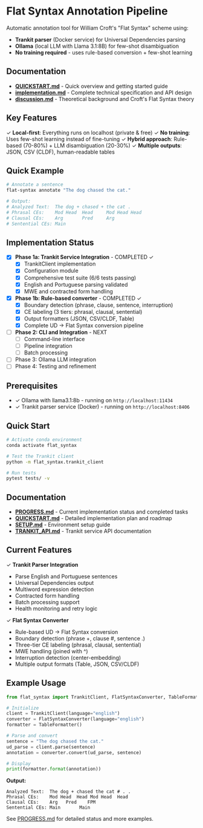 # Flat Syntax Annotation Pipeline

Automatic annotation tool for William Croft's "Flat Syntax" scheme using:
- **Trankit parser** (Docker service) for Universal Dependencies parsing
- **Ollama** (local LLM with Llama 3.1:8B) for few-shot disambiguation
- **No training required** - uses rule-based conversion + few-shot learning

## Documentation

- **[QUICKSTART.md](QUICKSTART.md)** - Quick overview and getting started guide
- **[implementation.md](implementation.md)** - Complete technical specification and API design
- **[discussion.md](discussion.md)** - Theoretical background and Croft's Flat Syntax theory

## Key Features

✓ **Local-first**: Everything runs on localhost (private & free)
✓ **No training**: Uses few-shot learning instead of fine-tuning
✓ **Hybrid approach**: Rule-based (70-80%) + LLM disambiguation (20-30%)
✓ **Multiple outputs**: JSON, CSV (CLDF), human-readable tables

## Quick Example

```bash
# Annotate a sentence
flat-syntax annotate "The dog chased the cat."

# Output:
# Analyzed Text:  The dog + chased + the cat .
# Phrasal CEs:    Mod Head  Head     Mod Head Head
# Clausal CEs:    Arg       Pred     Arg
# Sentential CEs: Main
```

## Implementation Status

- [x] **Phase 1a: Trankit Service Integration** - COMPLETED ✓
  - [x] TrankitClient implementation
  - [x] Configuration module
  - [x] Comprehensive test suite (6/6 tests passing)
  - [x] English and Portuguese parsing validated
  - [x] MWE and contracted form handling
- [x] **Phase 1b: Rule-based converter** - COMPLETED ✓
  - [x] Boundary detection (phrase, clause, sentence, interruption)
  - [x] CE labeling (3 tiers: phrasal, clausal, sentential)
  - [x] Output formatters (JSON, CSV/CLDF, Table)
  - [x] Complete UD → Flat Syntax conversion pipeline
- [ ] **Phase 2: CLI and Integration** - NEXT
  - [ ] Command-line interface
  - [ ] Pipeline integration
  - [ ] Batch processing
- [ ] Phase 3: Ollama LLM integration
- [ ] Phase 4: Testing and refinement

## Prerequisites

- ✓ Ollama with llama3.1:8b - running on `http://localhost:11434`
- ✓ Trankit parser service (Docker) - running on `http://localhost:8406`

## Quick Start

```bash
# Activate conda environment
conda activate flat_syntax

# Test the Trankit client
python -m flat_syntax.trankit_client

# Run tests
pytest tests/ -v
```

## Documentation

- **[PROGRESS.md](PROGRESS.md)** - Current implementation status and completed tasks
- **[QUICKSTART.md](QUICKSTART.md)** - Detailed implementation plan and roadmap
- **[SETUP.md](SETUP.md)** - Environment setup guide
- **[TRANKIT_API.md](TRANKIT_API.md)** - Trankit service API documentation

## Current Features

✓ **Trankit Parser Integration**
- Parse English and Portuguese sentences
- Universal Dependencies output
- Multiword expression detection
- Contracted form handling
- Batch processing support
- Health monitoring and retry logic

✓ **Flat Syntax Converter**
- Rule-based UD → Flat Syntax conversion
- Boundary detection (phrase +, clause #, sentence .)
- Three-tier CE labeling (phrasal, clausal, sentential)
- MWE handling (joined with ^)
- Interruption detection (center-embedding)
- Multiple output formats (Table, JSON, CSV/CLDF)

## Example Usage

```python
from flat_syntax import TrankitClient, FlatSyntaxConverter, TableFormatter

# Initialize
client = TrankitClient(language="english")
converter = FlatSyntaxConverter(language="english")
formatter = TableFormatter()

# Parse and convert
sentence = "The dog chased the cat."
ud_parse = client.parse(sentence)
annotation = converter.convert(ud_parse, sentence)

# Display
print(formatter.format(annotation))
```

**Output:**
```
Analyzed Text:  The dog + chased the cat # . .
Phrasal CEs:    Mod Head  Head Mod Head  Head
Clausal CEs:    Arg   Pred    FPM
Sentential CEs: Main       Main
```

See [PROGRESS.md](PROGRESS.md) for detailed status and more examples.
